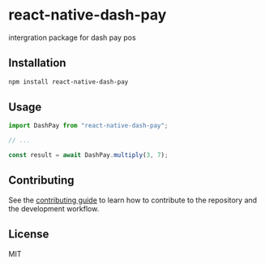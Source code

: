 # react-native-dash-pay

intergration package for dash pay pos

## Installation

```sh
npm install react-native-dash-pay
```

## Usage

```js
import DashPay from "react-native-dash-pay";

// ...

const result = await DashPay.multiply(3, 7);
```

## Contributing

See the [contributing guide](CONTRIBUTING.md) to learn how to contribute to the repository and the development workflow.

## License

MIT

